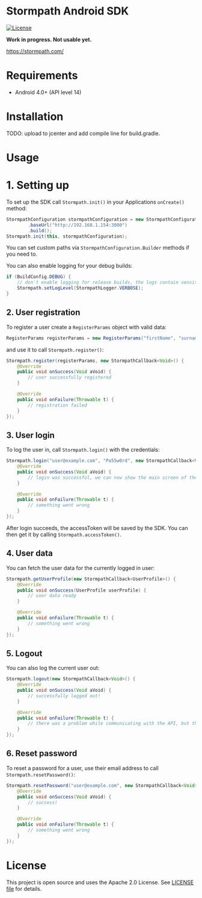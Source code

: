 # Stormpath Android SDK

[![License](https://img.shields.io/badge/license-Apache%202-blue.svg)](https://www.apache.org/licenses/LICENSE-2.0)

**Work in progress. Not usable yet.**

https://stormpath.com/

# Requirements

- Android 4.0+ (API level 14)

# Installation

TODO: upload to jcenter and add compile line for build.gradle.

# Usage

# 1. Setting up

To set up the SDK call `Stormpath.init()` in your Applications `onCreate()` method:

```java
StormpathConfiguration stormpathConfiguration = new StormpathConfiguration.Builder()
        .baseUrl("http://192.168.1.154:3000")
        .build();
Stormpath.init(this, stormpathConfiguration);
```

You can set custom paths via `StormpathConfiguration.Builder` methods if you need to.

You can also enable logging for your debug builds:

```java
if (BuildConfig.DEBUG) {
    // don't enable logging for release builds, the logs contain sensitive information!
    Stormpath.setLogLevel(StormpathLogger.VERBOSE);
}
```

## 2. User registration

To register a user create a `RegisterParams` object with valid data:

```java
RegisterParams registerParams = new RegisterParams("firstName", "surname", "user@example.com", "Pa55w0rd");
```

and use it to call `Stormpath.register()`:

```java
Stormpath.register(registerParams, new StormpathCallback<Void>() {
    @Override
    public void onSuccess(Void aVoid) {
        // user successfully registered
    }

    @Override
    public void onFailure(Throwable t) {
        // registration failed
    }
});
```

## 3. User login

To log the user in, call `Stormpath.login()` with the credentials:

```java
Stormpath.login("user@example.com", "Pa55w0rd", new StormpathCallback<Void>() {
    @Override
    public void onSuccess(Void aVoid) {
        // login was successful, we can now show the main screen of the app
    }

    @Override
    public void onFailure(Throwable t) {
        // something went wrong
    }
});
```

After login succeeds, the accessToken will be saved by the SDK. You can then get it by calling `Stormpath.accessToken()`.

## 4. User data

You can fetch the user data for the currently logged in user:

```java
Stormpath.getUserProfile(new StormpathCallback<UserProfile>() {
    @Override
    public void onSuccess(UserProfile userProfile) {
        // user data ready
    }

    @Override
    public void onFailure(Throwable t) {
        // something went wrong
    }
});
```

## 5. Logout

You can also log the current user out:

```java
Stormpath.logout(new StormpathCallback<Void>() {
    @Override
    public void onSuccess(Void aVoid) {
        // successfully logged out!
    }

    @Override
    public void onFailure(Throwable t) {
        // there was a problem while communicating with the API, but the session tokens were deleted anyway
    }
});
```

## 6. Reset password

To reset a password for a user, use their email address to call `Stormpath.resetPassword()`:

```java
Stormpath.resetPassword("user@example.com", new StormpathCallback<Void>() {
    @Override
    public void onSuccess(Void aVoid) {
        // success!
    }

    @Override
    public void onFailure(Throwable t) {
        // something went wrong
    }
});
```

# License

This project is open source and uses the Apache 2.0 License. See [LICENSE file](LICENSE) for details.
